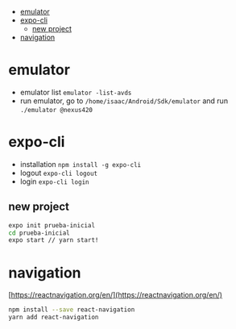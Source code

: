 - [emulator](#emulator)
- [expo-cli](#expo-cli)
  - [new project](#new-project)
- [navigation](#navigation)

# emulator

- emulator list `emulator -list-avds`
- run emulator, go to `/home/isaac/Android/Sdk/emulator` and run `./emulator @nexus420`

# expo-cli

- installation `npm install -g expo-cli`
- logout `expo-cli logout`
- login `expo-cli login`

## new project

```bash
expo init prueba-inicial
cd prueba-inicial
expo start // yarn start!
```

# navigation

[https://reactnavigation.org/en/](https://reactnavigation.org/en/)

```bash
npm install --save react-navigation
yarn add react-navigation
```

